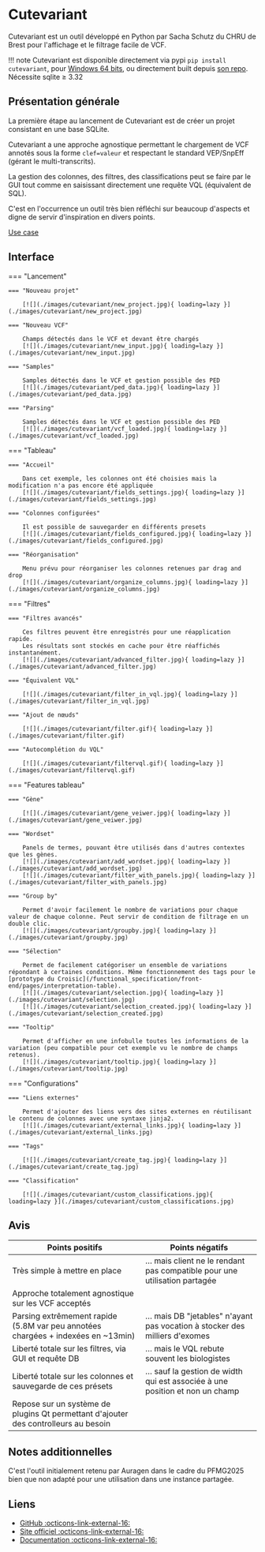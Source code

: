 # Cutevariant

Cutevariant est un outil développé en Python par Sacha Schutz du CHRU de Brest pour l'affichage et le filtrage facile de VCF.

!!! note
Cutevariant est disponible directement via pypi `pip install cutevariant`, pour [Windows 64 bits](https://github.com/labsquare/cutevariant/releases/download/0.4.4/cutevariant_0.4.4.exe), ou directement built depuis [son repo](https://github.com/labsquare/cutevariant).\
Nécessite sqlite ≥ 3.32

## Présentation générale

La première étape au lancement de Cutevariant est de créer un projet consistant en une base SQLite.

Cutevariant a une approche agnostique permettant le chargement de VCF annotés sous la forme `clef=valeur` et respectant le standard VEP/SnpEff (gérant le multi-transcrits).

La gestion des colonnes, des filtres, des classifications peut se faire par le GUI tout comme en saisissant directement une requête VQL (équivalent de SQL).

C'est en l'occurrence un outil très bien réfléchi sur beaucoup d'aspects et digne de servir d'inspiration en divers points.

[Use case](https://github.com/labsquare/cutevariant/wiki/Usage-examples)

## Interface

=== "Lancement"

```
=== "Nouveau projet"

    [![](./images/cutevariant/new_project.jpg){ loading=lazy }](./images/cutevariant/new_project.jpg)

=== "Nouveau VCF"

    Champs détectés dans le VCF et devant être chargés
    [![](./images/cutevariant/new_input.jpg){ loading=lazy }](./images/cutevariant/new_input.jpg)

=== "Samples"

    Samples détectés dans le VCF et gestion possible des PED
    [![](./images/cutevariant/ped_data.jpg){ loading=lazy }](./images/cutevariant/ped_data.jpg)

=== "Parsing"

    Samples détectés dans le VCF et gestion possible des PED
    [![](./images/cutevariant/vcf_loaded.jpg){ loading=lazy }](./images/cutevariant/vcf_loaded.jpg)
```

=== "Tableau"

```
=== "Accueil"

    Dans cet exemple, les colonnes ont été choisies mais la modification n'a pas encore été appliquée
    [![](./images/cutevariant/fields_settings.jpg){ loading=lazy }](./images/cutevariant/fields_settings.jpg)

=== "Colonnes configurées"

    Il est possible de sauvegarder en différents presets
    [![](./images/cutevariant/fields_configured.jpg){ loading=lazy }](./images/cutevariant/fields_configured.jpg)

=== "Réorganisation"

    Menu prévu pour réorganiser les colonnes retenues par drag and drop
    [![](./images/cutevariant/organize_columns.jpg){ loading=lazy }](./images/cutevariant/organize_columns.jpg)
```

=== "Filtres"

```
=== "Filtres avancés"

    Ces filtres peuvent être enregistrés pour une réapplication rapide.  
    Les résultats sont stockés en cache pour être réaffichés instantanément.
    [![](./images/cutevariant/advanced_filter.jpg){ loading=lazy }](./images/cutevariant/advanced_filter.jpg)

=== "Équivalent VQL"

    [![](./images/cutevariant/filter_in_vql.jpg){ loading=lazy }](./images/cutevariant/filter_in_vql.jpg)

=== "Ajout de nœuds"

    [![](./images/cutevariant/filter.gif){ loading=lazy }](./images/cutevariant/filter.gif)

=== "Autocomplétion du VQL"

    [![](./images/cutevariant/filtervql.gif){ loading=lazy }](./images/cutevariant/filtervql.gif)
```

=== "Features tableau"

```
=== "Gène"

    [![](./images/cutevariant/gene_veiwer.jpg){ loading=lazy }](./images/cutevariant/gene_veiwer.jpg)

=== "Wordset"

    Panels de termes, pouvant être utilisés dans d'autres contextes que les gènes.
    [![](./images/cutevariant/add_wordset.jpg){ loading=lazy }](./images/cutevariant/add_wordset.jpg)
    [![](./images/cutevariant/filter_with_panels.jpg){ loading=lazy }](./images/cutevariant/filter_with_panels.jpg)

=== "Group by"

    Permet d'avoir facilement le nombre de variations pour chaque valeur de chaque colonne. Peut servir de condition de filtrage en un double clic.  
    [![](./images/cutevariant/groupby.jpg){ loading=lazy }](./images/cutevariant/groupby.jpg)

=== "Sélection"

    Permet de facilement catégoriser un ensemble de variations répondant à certaines conditions. Même fonctionnement des tags pour le [prototype du Croisic](/functional_specification/front-end/pages/interpretation-table).  
    [![](./images/cutevariant/selection.jpg){ loading=lazy }](./images/cutevariant/selection.jpg)  
    [![](./images/cutevariant/selection_created.jpg){ loading=lazy }](./images/cutevariant/selection_created.jpg)

=== "Tooltip"

    Permet d'afficher en une infobulle toutes les informations de la variation (peu compatible pour cet exemple vu le nombre de champs retenus).  
    [![](./images/cutevariant/tooltip.jpg){ loading=lazy }](./images/cutevariant/tooltip.jpg)
```

=== "Configurations"

```
=== "Liens externes"

    Permet d'ajouter des liens vers des sites externes en réutilisant le contenu de colonnes avec une syntaxe jinja2.  
    [![](./images/cutevariant/external_links.jpg){ loading=lazy }](./images/cutevariant/external_links.jpg)

=== "Tags"

    [![](./images/cutevariant/create_tag.jpg){ loading=lazy }](./images/cutevariant/create_tag.jpg)

=== "Classification"

    [![](./images/cutevariant/custom_classifications.jpg){ loading=lazy }](./images/cutevariant/custom_classifications.jpg)
```

## Avis

| Points positifs | Points négatifs |
| - | - |
| Très simple à mettre en place | … mais client ne le rendant pas compatible pour une utilisation partagée |
| Approche totalement agnostique sur les VCF acceptés |  |
| Parsing extrêmement rapide (5.8M var peu annotées chargées + indexées en ~13min) | … mais DB "jetables" n'ayant pas vocation à stocker des milliers d'exomes |
| Liberté totale sur les filtres, via GUI et requête DB | … mais le VQL rebute souvent les biologistes |
| Liberté totale sur les colonnes et sauvegarde de ces présets | … sauf la gestion de width qui est associée à une position et non un champ |
| Repose sur un système de plugins Qt permettant d'ajouter des controlleurs au besoin |  |

## Notes additionnelles

C'est l'outil initialement retenu par Auragen dans le cadre du PFMG2025 bien que non adapté pour une utilisation dans une instance partagée.

## Liens

- [GitHub :octicons-link-external-16:](https://github.com/labsquare/cutevariant)
- [Site officiel :octicons-link-external-16:](https://cutevariant.labsquare.org/)
- [Documentation :octicons-link-external-16:](https://github.com/labsquare/cutevariant/wiki)
